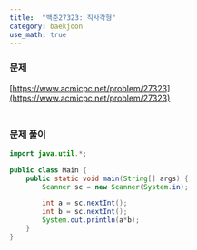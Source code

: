 ```yaml
---
title:  "백준27323: 직사각형"
category: baekjoon
use_math: true
---
```




### 문제

[https://www.acmicpc.net/problem/27323](https://www.acmicpc.net/problem/27323)



### <br>문제 풀이

```java
import java.util.*;

public class Main {
    public static void main(String[] args) {
        Scanner sc = new Scanner(System.in);

        int a = sc.nextInt();
        int b = sc.nextInt();
        System.out.println(a*b);
    }
}
```

